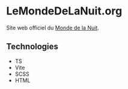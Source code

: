 # LeMondeDeLaNuit.org

Site web officiel du [Monde de la Nuit](https://discord.gg/9KCJuEYUx2).

## Technologies

- TS
- Vite
- SCSS
- HTML